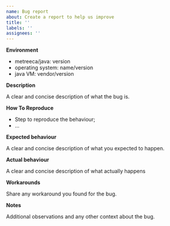 ```yaml
---
name: Bug report
about: Create a report to help us improve
title: ''
labels: ''
assignees: ''
---
```


**Environment**

- metreeca/java: version
- operating system: name/version
- java VM: vendor/version

**Description**

A clear and concise description of what the bug is.

**How To Reproduce**

- Step to reproduce the behaviour;
- …

**Expected behaviour**

A clear and concise description of what you expected to happen.

**Actual behaviour**

A clear and concise description of what actually happens

**Workarounds**

Share any workaround you found for the bug.

**Notes**

Additional observations and any other context about the bug.
